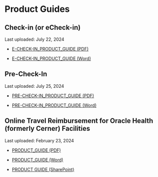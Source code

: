 # Product Guides

## Check-in (or eCheck-in)

Last uploaded: July 22, 2024

- [E-CHECK-IN_PRODUCT_GUIDE (PDF)](https://github.com/user-attachments/files/16337337/PATIENT.CHECK-IN_PRODUCT_GUIDE.v2.4.SRT.07162024.pdf)

- [E-CHECK-IN_PRODUCT_GUIDE (Word)](https://github.com/user-attachments/files/16337341/PATIENT.CHECK-IN_PRODUCT_GUIDE.v2.4.SRT.07162024.docx)

## Pre-Check-In

Last uploaded: July 25, 2024

- [PRE-CHECK-IN_PRODUCT_GUIDE (PDF)](https://github.com/user-attachments/files/16379338/PRE-CHECK-IN_PRODUCT_GUIDE.v1.11.07252024.pdf)

- [PRE-CHECK-IN_PRODUCT_GUIDE (Word)](https://github.com/user-attachments/files/16379339/PRE-CHECK-IN_PRODUCT_GUIDE.v1.11.07252024.docx)

## Online Travel Reimbursement for Oracle Health (formerly Cerner) Facilities 

Last uploaded: February 23, 2024

- [PRODUCT_GUIDE (PDF)](https://github.com/department-of-veterans-affairs/va.gov-team/files/14390396/Online.Travel.Reimbursement.through.VA.gov.Product.Guide.pdf)

- [PRODUCT_GUIDE (Word)](https://github.com/department-of-veterans-affairs/va.gov-team/files/14390393/Online.Travel.Reimbursement.through.VA.gov.Product.Guide.docx)

- [PRODUCT GUIDE (SharePoint)](https://dvagov-my.sharepoint.com/:w:/r/personal/benjamin_brasso_va_gov/Documents/Online%20travel%20pay%20for%20Oracle%20Health/Online%20Travel%20Reimbursement%20through%20VA%20gov%20Product%20Guide.docx?d=w2f4b6010087442b08817b89f40b3aba7&csf=1&web=1&e=bV86ls)
